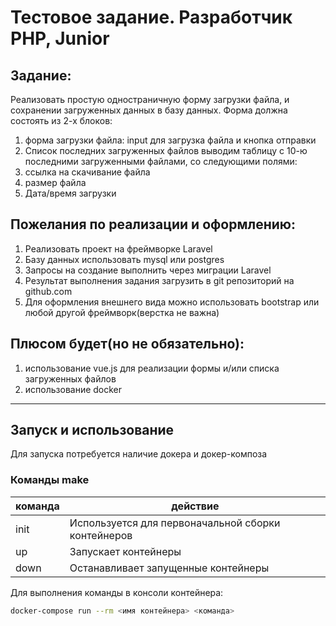 ﻿# Тестовое задание. Разработчик PHP, Junior

## Задание:
Реализовать простую одностраничную форму загрузки файла, и сохранении загруженных данных в базу данных.
Форма должна состоять из 2-х блоков: 
1. форма загрузки файла: input для загрузка файла и кнопка отправки
2. Список последних загруженных файлов
  выводим таблицу с 10-ю последними загруженными файлами, со следующими полями:
  1. ссылка на скачивание файла
  2. размер файла
  3. Дата/время загрузки


## Пожелания по реализации и оформлению:
1. Реализовать проект на фреймворке Laravel
2. Базу данных использовать mysql или postgres
3. Запросы на создание выполнить через миграции Laravel
4. Результат выполнения задания загрузить в git репозиторий на github.com
5. Для оформления внешнего вида можно использовать bootstrap или любой другой фреймворк(верстка не важна)


## Плюсом будет(но не обязательно):
1. использование vue.js для реализации формы и/или списка загруженных файлов
2. использование docker

---

## Запуск и использование

Для запуска потребуется наличие докера и докер-композа

### Команды make

команда | действие
---| ---
init | Используется для первоначальной сборки контейнеров
up | Запускает контейнеры
down | Останавливает запущенные контейнеры

Для выполнения команды в консоли контейнера:

```bash
docker-compose run --rm <имя контейнера> <команда>
```

